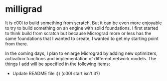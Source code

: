
# milligrad

It is c00l to build something from scratch. But it can be even more enjoyable to try to build something on an engine with solid foundations.
I first started to think build from scratch but because Micrograd more or less has the same foundations that I wanted to create, I wanted to get my starting point from there.

In the coming days, I plan to enlarge Micrograd by adding new optimizers, activation functions and implementation of different network models.
The things I add will be specified in the following items:
- Update README file :)) (c00l start isn't it?)
